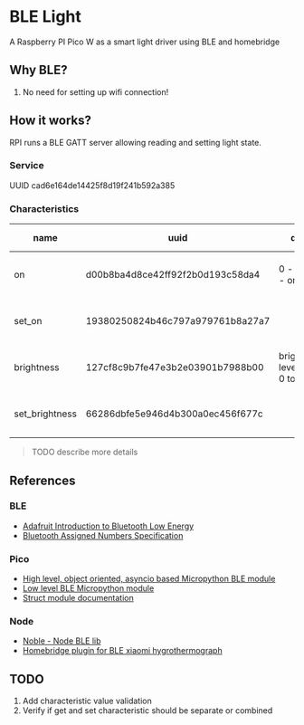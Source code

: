 # BLE Light

A Raspberry PI Pico W as a smart light driver using BLE and homebridge

## Why BLE?

1. No need for setting up wifi connection!

## How it works?

RPI runs a BLE GATT server allowing reading and setting light state.

### Service

UUID cad6e164de14425f8d19f241b592a385

### Characteristics

|name|uuid|desc|struct format|
|-|-|-|-|
|on|d00b8ba4d8ce42ff92f2b0d193c58da4|0 - off, 1 - on|little-endian char `<b`|
|set_on|19380250824b46c797a979761b8a27a7||little-endian char `<b`|
|brightness|127cf8c9b7fe47e3b2e03901b7988b00|brightness level from 0 to 100 |little-endian char `<b`|
|set_brightness|66286dbfe5e946d4b300a0ec456f677c||little-endian char `<b`|

> TODO describe more details

## References

### BLE

- [Adafruit Introduction to Bluetooth Low Energy](https://learn.adafruit.com/introduction-to-bluetooth-low-energy/gatt)
- [Bluetooth Assigned Numbers Specification](https://www.bluetooth.com/specifications/assigned-numbers/)

### Pico

- [High level, object oriented, asyncio based Micropython BLE module](https://github.com/micropython/micropython-lib/tree/master/micropython/bluetooth/aioble)
- [Low level BLE Micropython module](https://docs.micropython.org/en/latest/library/bluetooth.html)
- [Struct module documentation](https://docs.micropython.org/en/latest/library/struct.html)

### Node

- [Noble - Node BLE lib](https://www.npmjs.com/package/@abandonware/noble#write)
- [Homebridge plugin for BLE xiaomi hygrothermograph](https://github.com/hannseman/homebridge-mi-hygrothermograph#readme)

## TODO

1. Add characteristic value validation
1. Verify if get and set characteristic should be separate or combined
